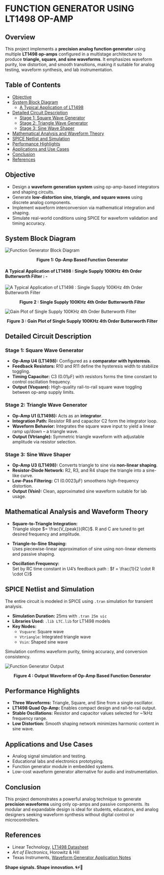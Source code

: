 # FUNCTION GENERATOR USING LT1498 OP-AMP

## Overview

This project implements a **precision analog function generator** using multiple **LT1498 op-amps** configured in a multistage architecture to produce **triangle, square, and sine waveforms**. It emphasizes waveform purity, low distortion, and smooth transitions, making it suitable for analog testing, waveform synthesis, and lab instrumentation.

## Table of Contents

- [Objective](#objective)  
- [System Block Diagram](#system-block-diagram)
  - [A Typical Application of LT1498](#a-typical-application-of-lT1498)     
- [Detailed Circuit Description](#detailed-circuit-description)  
  - [Stage 1: Square Wave Generator](#stage-1-square-wave-generator)  
  - [Stage 2: Triangle Wave Generator](#stage-2-triangle-wave-generator)  
  - [Stage 3: Sine Wave Shaper](#stage-3-sine-wave-shaper)  
- [Mathematical Analysis and Waveform Theory](#mathematical-analysis-and-waveform-theory)  
- [SPICE Netlist and Simulation](#spice-netlist-and-simulation)  
- [Performance Highlights](#performance-highlights)  
- [Applications and Use Cases](#applications-and-use-cases)  
- [Conclusion](#conclusion)  
- [References](#references)

## Objective

- Design a **waveform generation system** using op-amp-based integrators and shaping circuits.  
- Generate **low-distortion sine, triangle, and square waves** using discrete analog components.  
- Implement waveform interconversion via mathematical integration and shaping.  
- Simulate real-world conditions using SPICE for waveform validation and timing accuracy.

## System Block Diagram

![Function Generator Block Diagram](Block_Diagram.png)

<p align="center"><strong>Figure 1: Op-Amp Based Function Generator</strong></p>

#### A Typical Application of LT1498 : Single Supply 100KHz 4th Order Butterworth Filter : - 

![A Typical Application of LT1498 : Single Supply 100KHz 4th Order Butterworth Filter](Typical_appl_LT1498.png)

<p align="center"><strong>Figure 2 : Single Supply 100KHz 4th Order Butterworth Filter</strong></p>

![Gain Plot of Single Supply 100KHz 4th Order Butterworth Filter](LT1498_Gain_plot.png)

<p align="center"><strong>Figure 3 : Gain Plot of Single Supply 100KHz 4th Order Butterworth Filter</strong></p>

## Detailed Circuit Description

### Stage 1: Square Wave Generator

- **Op-Amp U4 (LT1498):** Configured as a **comparator with hysteresis**.
- **Feedback Resistors:** R10 and R11 define the hysteresis width to stabilize toggling.
- **Timing Capacitor:** C3 (0.01µF) with resistors forms the time constant to control oscillation frequency.
- **Output (Vsquare):** High-quality rail-to-rail square wave toggling between op-amp supply limits.

### Stage 2: Triangle Wave Generator

- **Op-Amp U1 (LT1498):** Acts as an **integrator**.
- **Integration Path:** Resistor R8 and capacitor C2 form the integrator loop.
- **Waveform Behavior:** Integrates the square wave input to yield a linear ramp up/down – a triangle wave.
- **Output (Vtriangle):** Symmetric triangle waveform with adjustable amplitude via resistor selection.

### Stage 3: Sine Wave Shaper

- **Op-Amp U3 (LT1498):** Converts triangle to sine via **non-linear shaping**.
- **Resistor-Diode Network:** R2, R3, and R4 shape the triangle into a sine-like curve.
- **Low-Pass Filtering:** C1 (0.0023µF) smoothens high-frequency distortion.
- **Output (Vsin):** Clean, approximated sine waveform suitable for lab usage.

## Mathematical Analysis and Waveform Theory

- **Square-to-Triangle Integration:**  
  Triangle slope $= \frac{V_{peak}}{RC}$. R and C are tuned to get desired frequency and amplitude.


- **Triangle-to-Sine Shaping:**  
  Uses piecewise-linear approximation of sine using non-linear elements and passive shaping.

- **Oscillation Frequency:**  
  Set by RC time constant in U4’s feedback path : $f = \frac{1}{2 \cdot R \cdot C}$




## SPICE Netlist and Simulation

The entire circuit is modeled in SPICE using `.tran` simulation for transient analysis.

- **Simulation Duration:** 25ms with `.tran 25m uic`
- **Libraries Used:** `.lib LTC.lib` for LT1498 models
- **Key Nodes:**  
  - `Vsquare`: Square wave  
  - `Vtriangle`: Integrated triangle wave  
  - `Vsin`: Shaped sine wave

Simulation confirms waveform purity, timing accuracy, and conversion consistency.

![Function Generator Output](Output.png)

<p align="center"><strong>Figure 4 : Output Waveform of Op-Amp Based Function Generator</strong></p>

## Performance Highlights

- **Three Waveforms:** Triangle, Square, and Sine from a single oscillator.
- **LT1498 Quad Op-Amp:** Enables compact design and rail-to-rail output.
- **Stable Oscillations:** Resistor and capacitor values selected for ~1kHz frequency range.
- **Low Distortion:** Smooth shaping network minimizes harmonic content in sine wave.

## Applications and Use Cases

- Analog signal simulation and testing.
- Educational labs and electronics prototyping.
- Function generator module in embedded systems.
- Low-cost waveform generator alternative for audio and instrumentation.

## Conclusion

This project demonstrates a powerful analog technique to generate **precision waveforms** using only op-amps and passive components. Its modular and expandable design is ideal for students, educators, and analog designers seeking waveform synthesis without digital control or microcontrollers.

## References

- Linear Technology, [LT1498 Datasheet](14989fg.pdf)  
- *Art of Electronics*, Horowitz & Hill  
- Texas Instruments, [Waveform Generator Application Notes](TI_App_Note.pdf)  

**Shape signals. Shape innovation. 🌀⚡📡**
